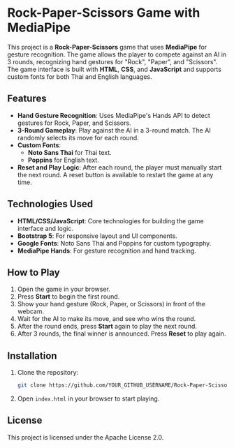 
# Rock-Paper-Scissors Game with MediaPipe

This project is a **Rock-Paper-Scissors** game that uses **MediaPipe** for gesture recognition. The game allows the player to compete against an AI in 3 rounds, recognizing hand gestures for "Rock", "Paper", and "Scissors". The game interface is built with **HTML**, **CSS**, and **JavaScript** and supports custom fonts for both Thai and English languages.

## Features

- **Hand Gesture Recognition**: Uses MediaPipe's Hands API to detect gestures for Rock, Paper, and Scissors.
- **3-Round Gameplay**: Play against the AI in a 3-round match. The AI randomly selects its move for each round.
- **Custom Fonts**: 
  - **Noto Sans Thai** for Thai text.
  - **Poppins** for English text.
- **Reset and Play Logic**: After each round, the player must manually start the next round. A reset button is available to restart the game at any time.

## Technologies Used

- **HTML/CSS/JavaScript**: Core technologies for building the game interface and logic.
- **Bootstrap 5**: For responsive layout and UI components.
- **Google Fonts**: Noto Sans Thai and Poppins for custom typography.
- **MediaPipe Hands**: For gesture recognition and hand tracking.

## How to Play

1. Open the game in your browser.
2. Press **Start** to begin the first round.
3. Show your hand gesture (Rock, Paper, or Scissors) in front of the webcam.
4. Wait for the AI to make its move, and see who wins the round.
5. After the round ends, press **Start** again to play the next round.
6. After 3 rounds, the final winner is announced. Press **Reset** to play again.

## Installation

1. Clone the repository:

   ```bash
   git clone https://github.com/YOUR_GITHUB_USERNAME/Rock-Paper-Scissors-MediaPipe.git
   ```

2. Open `index.html` in your browser to start playing.

## License

This project is licensed under the Apache License 2.0.
